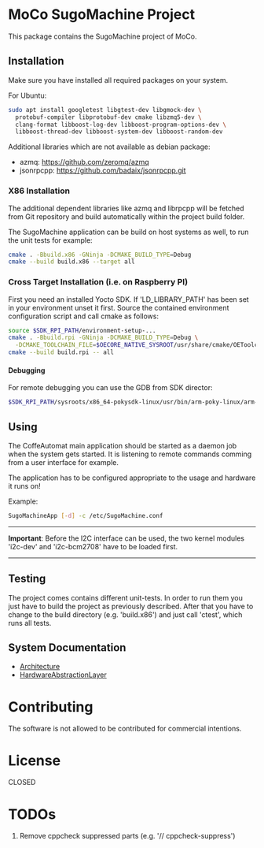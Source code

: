 # MoCo SugoMachine Project

This package contains the SugoMachine project of MoCo.

## Installation

Make sure you have installed all required packages on your system.

For Ubuntu:

```bash
sudo apt install googletest libgtest-dev libgmock-dev \
  protobuf-compiler libprotobuf-dev cmake libzmq5-dev \
  clang-format libboost-log-dev libboost-program-options-dev \
  libboost-thread-dev libboost-system-dev libboost-random-dev
```

Additional libraries which are not available as debian package:
* azmq: https://github.com/zeromq/azmq
* jsonrpcpp: https://github.com/badaix/jsonrpcpp.git

### X86 Installation

The additional dependent libraries like azmq and librpcpp will be fetched from Git
repository and build automatically within the project build folder.

The SugoMachine application can be build on host systems as well, to run the
unit tests for example:

```bash
cmake . -Bbuild.x86 -GNinja -DCMAKE_BUILD_TYPE=Debug
cmake --build build.x86 --target all
```

### Cross Target Installation (i.e. on Raspberry PI)

First you need an installed Yocto SDK. If 'LD_LIBRARY_PATH'
has been set in your environment unset it first. Source the
contained environment configuration script and call
cmake as follows:

```bash
source $SDK_RPI_PATH/environment-setup-...
cmake . -Bbuild.rpi -GNinja -DCMAKE_BUILD_TYPE=Debug \
  -DCMAKE_TOOLCHAIN_FILE=$OECORE_NATIVE_SYSROOT/usr/share/cmake/OEToolchainConfig.cmake
cmake --build build.rpi -- all
```

#### Debugging

For remote debugging you can use the GDB from SDK director:

```bash
$SDK_RPI_PATH/sysroots/x86_64-pokysdk-linux/usr/bin/arm-poky-linux/arm-poky-linux-gdb
```

## Using

The CoffeAutomat main application should be started as a daemon job when
the system gets started. It is listening to remote commands comming from a
user interface for example.

The application has to be configured appropriate to the usage and hardware
it runs on!

Example:

```bash
SugoMachineApp [-d] -c /etc/SugoMachine.conf
```

---
**Important**: Before the I2C interface can be used, the two kernel modules
'i2c-dev' and 'i2c-bcm2708' have to be loaded first.

---

## Testing

The project comes contains different unit-tests. In order to run them
you just have to build the project as previously described. After that
you have to change to the build directory (e.g. 'build.x86') and just
call 'ctest', which runs all tests.

## System Documentation

* [Architecture](doc/Architecture.md)
* [HardwareAbstractionLayer](HardwareAbstractionLayer/doc/README.md)

# Contributing

The software is not allowed to be contributed for commercial intentions.

# License

CLOSED

# TODOs

1. Remove cppcheck suppressed parts (e.g. '// cppcheck-suppress')

